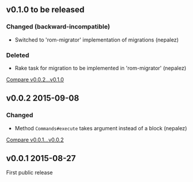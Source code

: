 ## v0.1.0 to be released

### Changed (backward-incompatible)

* Switched to 'rom-migrator' implementation of migrations (nepalez)

### Deleted

* Rake task for migration to be implemented in 'rom-migrator' (nepalez)

[Compare v0.0.2...v0.1.0](https://github.com/rom-rb/rom-cassandra/compare/v0.0.2...v0.1.0)

## v0.0.2 2015-09-08

### Changed

* Method `Commands#execute` takes argument instead of a block (nepalez)

[Compare v0.0.1...v0.0.2](https://github.com/rom-rb/rom-cassandra/compare/v0.0.1...v0.0.2)

## v0.0.1 2015-08-27

First public release

